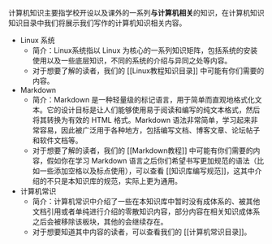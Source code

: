 计算机知识主要指学校开设以及课外的一系列**与计算机相关**的知识，在计算机知识知识目录中我们将展示我们写作的计算机知识相关内容。

- Linux 系统
	- 简介：Linux系统指以 Linux 为核心的一系列知识矩阵，包括系统的安装使用以及一些底层知识，不同的系统的介绍与异同之处等内容。
	- 对于想要了解的读者，我们的 [[Linux教程知识目录]] 中可能有你们需要的内容。
- Markdown
	- 简介：Markdown 是一种轻量级的标记语言，用于简单而直观地格式化文本。它的设计目标是让人们能够使用易于阅读和编写的纯文本格式，然后将其转换为有效的 HTML 格式。Markdown 语法非常简单，学习起来非常容易，因此被广泛用于各种地方，包括编写文档、博客文章、论坛帖子和软件文档等。
	- 对于想要了解的读者，我们的 [[Markdown教程]] 中可能有你们需要的内容，假如你在学习 Markdown 语言之后你们希望书写更加规范的语法（比如一些添加空格以及标点使用），可以查看 [[知识库编写规范]]，这其中介绍的不只是本知识库的规范，实际上更为通用。
- 计算机常识
	- 简介：计算机常识中介绍了一些在本知识库中暂时没有成体系的、被其他文档引用或者单纯进行介绍的零散知识内容，部分内容在相关知识成体系之后会被移除该板块，其他的会继续存在。
	- 对于想要知道其中内容的读者，可以查看我们的 [[计算机常识目录]]。